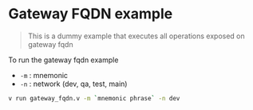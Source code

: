 # Gateway FQDN example

> This is a dummy example that executes all operations exposed on gateway fqdn

To run the gateway fqdn example

- `-m` : mnemonic
- `-n` : network (dev, qa, test, main)

```sh
v run gateway_fqdn.v -m `mnemonic phrase` -n dev
```
